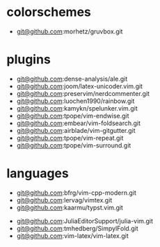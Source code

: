 # colorschemes
+ git@github.com:morhetz/gruvbox.git 

# plugins
+ git@github.com:dense-analysis/ale.git
+ git@github.com:joom/latex-unicoder.vim.git
+ git@github.com:preservim/nerdcommenter.git
+ git@github.com:luochen1990/rainbow.git
+ git@github.com:kamykn/spelunker.vim.git
+ git@github.com:tpope/vim-endwise.git
+ git@github.com:embear/vim-foldsearch.git
+ git@github.com:airblade/vim-gitgutter.git
+ git@github.com:tpope/vim-repeat.git
+ git@github.com:tpope/vim-surround.git

# languages
+ git@github.com:bfrg/vim-cpp-modern.git
+ git@github.com:lervag/vimtex.git
+ git@github.com:kaarmu/typst.vim.git
- git@github.com:JuliaEditorSupport/julia-vim.git
- git@github.com:tmhedberg/SimpylFold.git
- git@github.com:vim-latex/vim-latex.git
